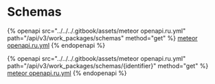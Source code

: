 # Schemas

{% openapi src="../../../.gitbook/assets/meteor openapi.ru.yml" path="/api/v3/work_packages/schemas" method="get" %}
[meteor openapi.ru.yml](<../../../.gitbook/assets/meteor openapi.ru.yml>)
{% endopenapi %}

{% openapi src="../../../.gitbook/assets/meteor openapi.ru.yml" path="/api/v3/work_packages/schemas/{identifier}" method="get" %}
[meteor openapi.ru.yml](<../../../.gitbook/assets/meteor openapi.ru.yml>)
{% endopenapi %}
